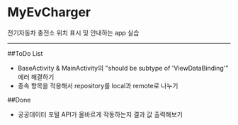 # MyEvCharger
전기자동차 충전소 위치 표시 및 안내하는 app 실습

--------------------------------------------

##ToDo List
- BaseActivity & MainActivity의 "should be subtype of 'ViewDataBinding'" 에러 해결하기
- 종속 항목을 적용해서 repository를 local과 remote로 나누기

##Done
- 공공데이터 포털 API가 올바르게 작동하는지 결과 값 출력해보기
